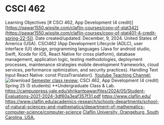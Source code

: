 # CSCI 462

Learning Objectives [# CSCI 462, App Development (4 credit)][https://pawar1550.wixsite.com/claflin-courses/copy-of-stat342](https://pawar1550.wixsite.com/claflin-courses/copy-of-stat401-4-credit-spring-22-5)). Date created/updated: December, 9, 2024.
United States of America (USA). CSCI462  (App Development Lifecycle (ADLC), user interface (UI) design, programming languages (Java for android studio, Swift, Xcode for iOS, React Native for cross platform), database management, application logic, testing methodologies, deployment processes, maintenance strategies  mobile development frameworks, cloud services, performance optimization, and security practices). Handling Text Input React Native: const PizzaTranslator().
[Youtube Teaching Channel:](https://www.youtube.com/playlist?list=PLKka-JHtsz80sJ_uQ8wZ4cnLNB9yRJNoV)
![download](https://github.com/user-attachments/assets/72fa4674-a3b7-472f-a029-07b3d6e02886)
[Semester class review:](https://youtu.be/Pju8ecWWRAw)
CSCI 462, App Development (4 credit) Spring 25 (5 students) **Undergraduate Class & Lab. https://campuspress.yale.edu/shrikantpawar/files/2024/05/Student-Evaluations-2021-2024-3df60a3eaf357f31.pdf
https://www.claflin.edu/ https://www.claflin.edu/academics-research/schools-departments/school-of-natural-sciences-and-mathematics/department-of-mathematics-computer-science/computer-science
[Claflin University, Orangeburg, South Carolina, USA.](https://www.claflin.edu/docs/default-source/academic-affairs-student-services/2018-2020-undergraduate-catalog_final_aug-21-2019_web.pdf?sfvrsn=15bf3f0e_6)



